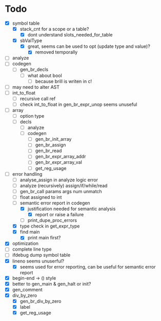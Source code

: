 # Todo

+ [X] symbol table
    + [X] stack_cnt for a scope or a table?
        + [X] dont understand slots_needed_for_table
    + [X] sbValType
        + [X] great, seems can be used to opt (update type and value)?
            + [X] removed temporally
+ [ ] analyze
+ [ ] codegen
    + [ ] gen_br_decls
        + [ ] what about bool
            + [ ] because brill is writen in c!
+ [ ] may need to alter AST
+ [ ] int_to_float
    + [ ] recursive call ref
    + [ ] check int_to_float in gen_br_expr_unop seems unuseful
+ [ ] array
    + [ ] option type
    + [ ] decls
        + [ ] analyze
        + [ ] codegen
            + [ ] gen_br_init_array
            + [ ] gen_br_assign
            + [ ] gen_br_read
            + [ ] gen_br_expr_array_addr
            + [ ] gen_br_expr_array_val
            + [ ] get_reg_usage
+ [ ] error handling
    + [ ] analyse_assign in analyze logic error 
    + [ ] analyze (recursively) assign/if/while/read
    + [ ] gen_br_call params args num unmatch
    + [ ] float assigned to int
    + [ ] semantic error report in codegen
        + [X] justification needed for semantic analysis
            + [X] report or raise a failure
        + [ ] print_dupe_proc_errors
    + [X] type check in get_expr_type
    + [X] find main
        + [X] print main first?
+ [X] optimization
+ [ ] complete line type
+ [ ] ifdebug dump symbol table
+ [X] lineno seems unuserful?
    + [X] seems used for error reporting, can be useful for semantic error report
+ [X] begin-end -> () style
+ [X] better to gen_main & gen_halt or init?
+ [X] gen_comment
+ [X] div_by_zero
    + [X] gen_br_div_by_zero
    + [X] label
    + [X] get_reg_usage